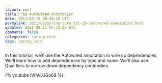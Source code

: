 ```yaml
---           
layout: post
title: The Autowired Annotation
date: 2011-08-10 00:59:10 UTC
permalink: 2011/08/spring-tutorial-19-autowired-annotation.html
updated: 2011-08-11 04:23:07 UTC
comments: false
categories: spring core
tags: spring_core
---
```


In this tutorial, we'll use the Autowired annotation to wire up dependencies. We'll learn how to add dependencies by type and name. We'll also use Qualifiers to narrow down dependency contenders.

{% youtube IVIhVJJGo68 %}